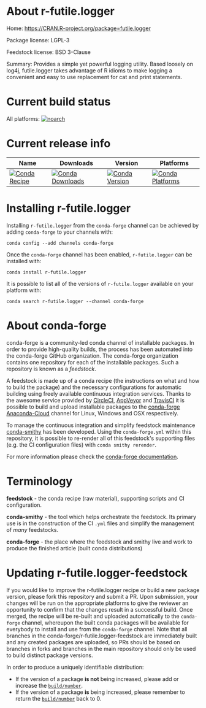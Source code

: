 About r-futile.logger
=====================

Home: https://CRAN.R-project.org/package=futile.logger

Package license: LGPL-3

Feedstock license: BSD 3-Clause

Summary: Provides a simple yet powerful logging utility. Based loosely on log4j, futile.logger takes advantage of R idioms to make logging a convenient and easy to use replacement for cat and print statements.



Current build status
====================

All platforms:
[![noarch](https://img.shields.io/circleci/project/github/conda-forge/r-futile.logger-feedstock/master.svg?label=noarch)](https://circleci.com/gh/conda-forge/r-futile.logger-feedstock)

Current release info
====================

| Name | Downloads | Version | Platforms |
| --- | --- | --- | --- |
| [![Conda Recipe](https://img.shields.io/badge/recipe-r--futile.logger-green.svg)](https://anaconda.org/conda-forge/r-futile.logger) | [![Conda Downloads](https://img.shields.io/conda/dn/conda-forge/r-futile.logger.svg)](https://anaconda.org/conda-forge/r-futile.logger) | [![Conda Version](https://img.shields.io/conda/vn/conda-forge/r-futile.logger.svg)](https://anaconda.org/conda-forge/r-futile.logger) | [![Conda Platforms](https://img.shields.io/conda/pn/conda-forge/r-futile.logger.svg)](https://anaconda.org/conda-forge/r-futile.logger) |

Installing r-futile.logger
==========================

Installing `r-futile.logger` from the `conda-forge` channel can be achieved by adding `conda-forge` to your channels with:

```
conda config --add channels conda-forge
```

Once the `conda-forge` channel has been enabled, `r-futile.logger` can be installed with:

```
conda install r-futile.logger
```

It is possible to list all of the versions of `r-futile.logger` available on your platform with:

```
conda search r-futile.logger --channel conda-forge
```


About conda-forge
=================

conda-forge is a community-led conda channel of installable packages.
In order to provide high-quality builds, the process has been automated into the
conda-forge GitHub organization. The conda-forge organization contains one repository
for each of the installable packages. Such a repository is known as a *feedstock*.

A feedstock is made up of a conda recipe (the instructions on what and how to build
the package) and the necessary configurations for automatic building using freely
available continuous integration services. Thanks to the awesome service provided by
[CircleCI](https://circleci.com/), [AppVeyor](https://www.appveyor.com/)
and [TravisCI](https://travis-ci.org/) it is possible to build and upload installable
packages to the [conda-forge](https://anaconda.org/conda-forge)
[Anaconda-Cloud](https://anaconda.org/) channel for Linux, Windows and OSX respectively.

To manage the continuous integration and simplify feedstock maintenance
[conda-smithy](https://github.com/conda-forge/conda-smithy) has been developed.
Using the ``conda-forge.yml`` within this repository, it is possible to re-render all of
this feedstock's supporting files (e.g. the CI configuration files) with ``conda smithy rerender``.

For more information please check the [conda-forge documentation](https://conda-forge.org/docs/).

Terminology
===========

**feedstock** - the conda recipe (raw material), supporting scripts and CI configuration.

**conda-smithy** - the tool which helps orchestrate the feedstock.
                   Its primary use is in the construction of the CI ``.yml`` files
                   and simplify the management of *many* feedstocks.

**conda-forge** - the place where the feedstock and smithy live and work to
                  produce the finished article (built conda distributions)


Updating r-futile.logger-feedstock
==================================

If you would like to improve the r-futile.logger recipe or build a new
package version, please fork this repository and submit a PR. Upon submission,
your changes will be run on the appropriate platforms to give the reviewer an
opportunity to confirm that the changes result in a successful build. Once
merged, the recipe will be re-built and uploaded automatically to the
`conda-forge` channel, whereupon the built conda packages will be available for
everybody to install and use from the `conda-forge` channel.
Note that all branches in the conda-forge/r-futile.logger-feedstock are
immediately built and any created packages are uploaded, so PRs should be based
on branches in forks and branches in the main repository should only be used to
build distinct package versions.

In order to produce a uniquely identifiable distribution:
 * If the version of a package **is not** being increased, please add or increase
   the [``build/number``](https://conda.io/docs/user-guide/tasks/build-packages/define-metadata.html#build-number-and-string).
 * If the version of a package **is** being increased, please remember to return
   the [``build/number``](https://conda.io/docs/user-guide/tasks/build-packages/define-metadata.html#build-number-and-string)
   back to 0.
